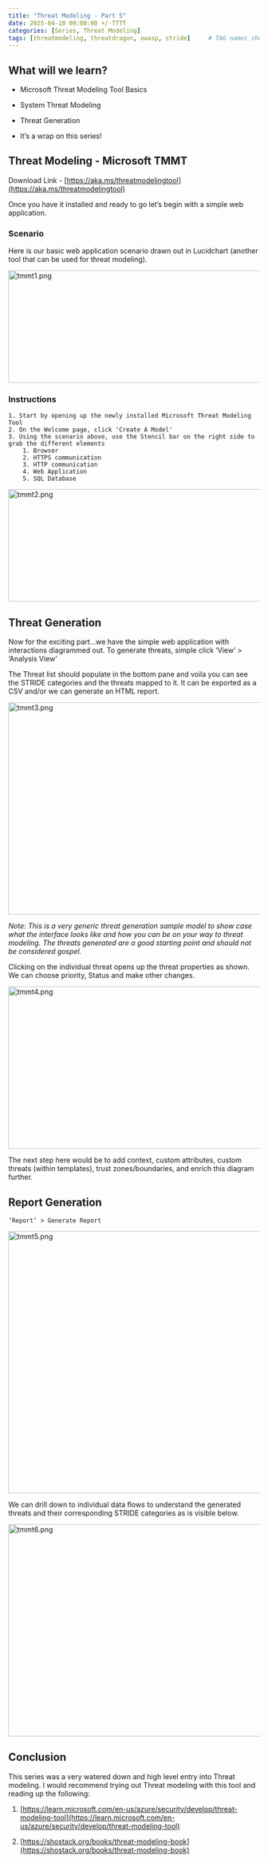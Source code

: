 ```yaml
---
title: "Threat Modeling - Part 5"
date: 2025-04-10 00:00:00 +/-TTTT
categories: [Series, Threat Modeling]
tags: [threatmodeling, threatdragon, owasp, stride]     # TAG names should always be lowercase
---
```


## What will we learn?

* Microsoft Threat Modeling Tool Basics
    
* System Threat Modeling
    
* Threat Generation
    
* It’s a wrap on this series!
    

## Threat Modeling - Microsoft TMMT

Download Link - [https://aka.ms/threatmodelingtool](https://aka.ms/threatmodelingtool)

Once you have it installed and ready to go let’s begin with a simple web application.

### Scenario

Here is our basic web application scenario drawn out in Lucidchart (another tool that can be used for threat modeling).

<img src= "https://cdn.hashnode.com/res/hashnode/image/upload/v1739986794223/8a44520f-f5bf-4178-bed3-2178fdb38a4c.png" width="850" height = "225" alt="tmmt1.png">

### Instructions

```plaintext
1. Start by opening up the newly installed Microsoft Threat Modeling Tool
2. On the Welcome page, click 'Create A Model'
3. Using the scenario above, use the Stencil bar on the right side to grab the different elements
    1. Browser 
    2. HTTPS communication
    3. HTTP communication
    4. Web Application
    5. SQL Database
```

<img src= "https://cdn.hashnode.com/res/hashnode/image/upload/v1739986998473/0427a5fa-2ebe-4813-8622-8810f946e6fe.png" width="650" height = "225" alt="tmmt2.png">

## Threat Generation

Now for the exciting part…we have the simple web application with interactions diagrammed out. To generate threats, simple click ‘View’ &gt; ‘Analysis View’

The Threat list should populate in the bottom pane and voila you can see the STRIDE categories and the threats mapped to it. It can be exported as a CSV and/or we can generate an HTML report.

<img src= "https://cdn.hashnode.com/res/hashnode/image/upload/v1739987151889/d5ba7bd1-fe9d-4ce3-8e26-d5f7175dda15.png" width="750" height = "425" alt="tmmt3.png">

*Note: This is a very generic threat generation sample model to show case what the interface looks like and how you can be on your way to threat modeling. The threats generated are a good starting point and should not be considered gospel.*

Clicking on the individual threat opens up the threat properties as shown. We can choose priority, Status and make other changes.

<img src= "https://cdn.hashnode.com/res/hashnode/image/upload/v1739987406364/88a44ea1-827c-4c80-881a-11fa8db375ab.png" width="950" height = "325" alt="tmmt4.png">


The next step here would be to add context, custom attributes, custom threats (within templates), trust zones/boundaries, and enrich this diagram further.

## Report Generation

`‘Report’ > Generate Report`

<img src= "https://cdn.hashnode.com/res/hashnode/image/upload/v1739987490527/4edd7467-f812-41f4-a096-2e10a47d94ac.png" width="550" height = "525" alt="tmmt5.png">

We can drill down to individual data flows to understand the generated threats and their corresponding STRIDE categories as is visible below.

<img src= "https://cdn.hashnode.com/res/hashnode/image/upload/v1739987584552/d4fcf60a-214b-412e-8f88-93385dd854ca.png" width="750" height = "425" alt="tmmt6.png">

## Conclusion

This series was a very watered down and high level entry into Threat modeling. I would recommend trying out Threat modeling with this tool and reading up the following:

1. [https://learn.microsoft.com/en-us/azure/security/develop/threat-modeling-tool](https://learn.microsoft.com/en-us/azure/security/develop/threat-modeling-tool)
    
2. [https://shostack.org/books/threat-modeling-book](https://shostack.org/books/threat-modeling-book)
